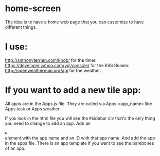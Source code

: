 home-screen
===========

The idea is to have a home web page that you can customize to have different things.

I use:
======

http://anthonyterrien.com/knob/ for the timer.
https://developer.yahoo.com/yql/console/ for the RSS Reader.
http://openweathermap.org/api for the weather.

If you want to add a new tile app:
==================================

All apps are in the Apps.js file.
They are called via Apps.<app_name> like Apps.task or Apps.weather.

If you look in the html file you will see the #sidebar div that's the only thing you need to change to add an app.
Add an <li></li> element with the app name and an ID with that app name.
And add the app in the apps file. There is an app template if you want to see the barebones of an app.